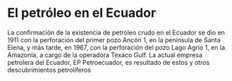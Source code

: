 # El petróleo en el Ecuador

La confirmación de la existencia de petróleo crudo en el Ecuador se dio en
1911 con la perforación del primer pozo Ancón 1, en la península de Santa
Elena, y más tarde, en 1967, con la perforación del pozo Lago Agrio 1, en la
Amazonía, a cargo de la operadora Texaco Gulf. La actual empresa petrolera
del Ecuador, EP Petroecuador, es resultado de estos y otros descubrimientos
petrolíferos



```{tableofcontents}
```
